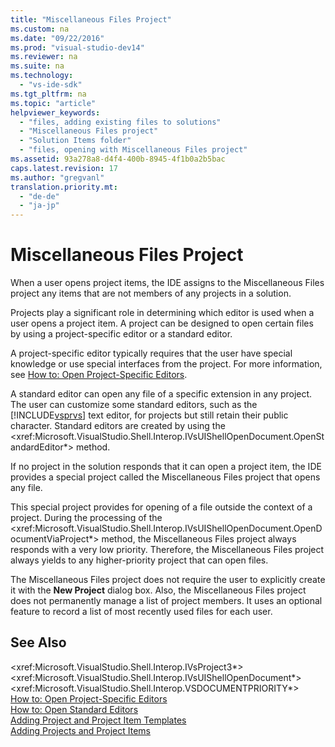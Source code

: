 ```yaml
---
title: "Miscellaneous Files Project"
ms.custom: na
ms.date: "09/22/2016"
ms.prod: "visual-studio-dev14"
ms.reviewer: na
ms.suite: na
ms.technology: 
  - "vs-ide-sdk"
ms.tgt_pltfrm: na
ms.topic: "article"
helpviewer_keywords: 
  - "files, adding existing files to solutions"
  - "Miscellaneous Files project"
  - "Solution Items folder"
  - "files, opening with Miscellaneous Files project"
ms.assetid: 93a278a8-d4f4-400b-8945-4f1b0a2b5bac
caps.latest.revision: 17
ms.author: "gregvanl"
translation.priority.mt: 
  - "de-de"
  - "ja-jp"
---
```

# Miscellaneous Files Project
When a user opens project items, the IDE assigns to the Miscellaneous Files project any items that are not members of any projects in a solution.  
  
 Projects play a significant role in determining which editor is used when a user opens a project item. A project can be designed to open certain files by using a project-specific editor or a standard editor.  
  
 A project-specific editor typically requires that the user have special knowledge or use special interfaces from the project. For more information, see [How to: Open Project-Specific Editors](../vs140/how-to--open-project-specific-editors.md).  
  
 A standard editor can open any file of a specific extension in any project. The user can customize some standard editors, such as the [!INCLUDE[vsprvs](../vs140/includes/vsprvs_md.md)] text editor, for projects but still retain their public character. Standard editors are created by using the \<xref:Microsoft.VisualStudio.Shell.Interop.IVsUIShellOpenDocument.OpenStandardEditor*> method.  
  
 If no project in the solution responds that it can open a project item, the IDE provides a special project called the Miscellaneous Files project that opens any file.  
  
 This special project provides for opening of a file outside the context of a project. During the processing of the \<xref:Microsoft.VisualStudio.Shell.Interop.IVsUIShellOpenDocument.OpenDocumentViaProject*> method, the Miscellaneous Files project always responds with a very low priority. Therefore, the Miscellaneous Files project always yields to any higher-priority project that can open files.  
  
 The Miscellaneous Files project does not require the user to explicitly create it with the **New Project** dialog box. Also, the Miscellaneous Files project does not permanently manage a list of project members. It uses an optional feature to record a list of most recently used files for each user.  
  
## See Also  
 \<xref:Microsoft.VisualStudio.Shell.Interop.IVsProject3*>   
 \<xref:Microsoft.VisualStudio.Shell.Interop.IVsUIShellOpenDocument*>   
 \<xref:Microsoft.VisualStudio.Shell.Interop.VSDOCUMENTPRIORITY*>   
 [How to: Open Project-Specific Editors](../vs140/how-to--open-project-specific-editors.md)   
 [How to: Open Standard Editors](../vs140/how-to--open-standard-editors.md)   
 [Adding Project and Project Item Templates](../vs140/adding-project-and-project-item-templates.md)   
 [Adding Projects and Project Items](../vs140/adding-project-and-project-item-templates.md)